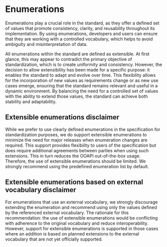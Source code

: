# Enumerations
Enumerations play a crucial role in the standard, as they offer a defined set of values that promote consistency, clarity, and reusability throughout its implementation. By using enumerations, developers and users can ensure that they are working with a controlled vocabulary, which helps to avoid ambiguity and misinterpretation of data.  

All enumerations within the standard are defined as extensible. At first glance, this may appear to contradict the primary objective of standardization, which is to create uniformity and consistency. However, the decision to allow extensibility has been made for a specific purpose: it enables the standard to adapt and evolve over time. This flexibility allows for the incorporation of new values as requirements change or as new use cases emerge, ensuring that the standard remains relevant and useful in a dynamic environment. By balancing the need for a controlled set of values with the ability to extend those values, the standard can achieve both stability and adaptability.

## Extensible enumerations disclaimer
While we prefer to use clearly defined enumerations in the specification for standardization purposes, we do support extensible enumerations to minimize the need for major releases when enumeration changes are required. This support provides flexibility to users of the specification but does require additional agreements between parties when using such extensions. This in turn reduces the OOAPI out-of-the-box usage. Therefore, the use of extensible enumerations should be limited. We strongly recommend using the predefined enumeration list by default.
 
## Extensible enumerations based on external vocabulary disclaimer
For enumerations that use an external vocabulary, we strongly discourage extending the enumeration and recommend using only the values defined by the referenced external vocabulary. The rationale for this recommendation: the use of extensible enumerations would be conflicting with adherence to the original vocabulary and reduce interoperability. However, support for extensible enumerations is supported in those cases where an addition is based on planned extensions to the external vocabulary that are not yet officially supported.
